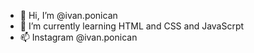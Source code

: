 - 👋 Hi, I’m @ivan.ponican
- 🌱 I’m currently learning HTML and CSS and JavaScrpt
- 📫 Instagram @ivan.ponican

<!---
faghil/faghil is a ✨ special ✨ repository because its `README.md` (this file) appears on your GitHub profile.
You can click the Preview link to take a look at your changes.
--->
